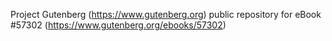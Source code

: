 Project Gutenberg (https://www.gutenberg.org) public repository for
eBook #57302 (https://www.gutenberg.org/ebooks/57302)
